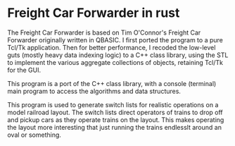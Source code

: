 # Freight Car Forwarder in rust

The Freight Car Forwarder is based on Tim O'Connor's Freight Car Forwarder
originally written in QBASIC.  I first ported the program to a pure Tcl/Tk
application.  Then for better performance, I recoded the low-level guts
(mostly heavy data indexing logic) to a C++ class library, using the STL to 
implement the various aggregate collections of objects, retaining Tcl/Tk
for the GUI.  

This program is a port of the C++ class library, with a console (terminal)
main program to access the algorithms and data structures.

This program is used to generate switch lists for realistic operations
on a model railroad layout.  The switch lists direct operators of trains
to drop off and pickup cars as they operate trains on the layout. This
makes operating the layout more interesting that just running the trains
endlesslt around an oval or something.


